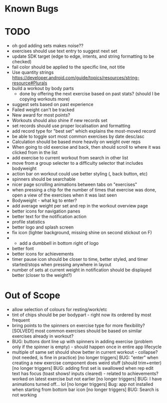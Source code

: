 # Known Bugs

# TODO
- oh god adding sets makes noise??
- exercises should use text entry to suggest next set
- update SDK target (edge to edge, intents, and string formatting to be checked)
- fail color should be applied to the specific line, not title
- Use quantity strings https://developer.android.com/guide/topics/resources/string-resource#Plurals
- build a workout by body parts
    - done by offering the next exercise based on past stats? (should I be copying workouts more)
- suggest sets based on past experience
- Failed weight can't be tracked
- New award for most points?
- Workouts should also shine if new records set
- set records should use proper localisation and formatting
- add record type for "best set" which explains the most-moved record
- be able to toggle sort most common exercises by date desc/asc
- Calculation should be based more heavily on weight over reps
- When going to old exercise and back, then should scroll to where it was clicked from in the list
- add exercise to current workout from search in other list
- move from a group selecter to a difficulty selector that includes bodyweight
- action bar on workout could use better styling (, back button, etc)
- spinners should be searchable
- nicer page scrolling animations between tabs on "exercises"
- when pressing a chip for the number of times that exercise was done, open a view of the exercises when it was last seen
- Bodyweight - what kg to enter?
- add average weight per set and rep in the workout overview page
- better icons for navigation panes
- better text for the notification action
- profile statistics
- better logo and splash screen
- fix icon (lighter background, missing shine on second stickout on F)
- - add a dumbbell in bottom right of logo
- better font
- better icons for achievements
- timer pause icon should be closer to time, better styled, and timer started/stops when pressing anywhere in layout
- number of sets at current weight in notification should be displayed better (closer to the weight?)


# Out of Scope
- allow selection of colours for resting/work/etc
- tint of chips should be per bodypart - right now its ordered by most frequent
- bring points to the spinners on exercise type for more flexibility?
[SOLVED!] most common exercises should be based on similar exercises already in workout?
- BUG: buttons dont line up with spinners in adding exercise (problem only if the spinner is empty) - should happen once in entire app lifecycle
- multiple of same set should show better in current workout - collapse? (not needed, is fine in practice)
[no longer triggers] BUG: "enter" when creating a new exercise component does weird stuff (should trim+enter)
[no longer triggers] BUG: adding first set is swallowed when rep edit text has focus (toast shows! inputs cleared) - related to achievements? worked on latest exercise but not earlier
[no longer triggers] BUG: I have animations turned off... lol
[no longer triggers] Bug: app not installed when starting from bottom bar icon
[no longer triggers] BUG: Search is not working